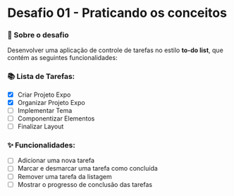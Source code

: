 # Desafio 01 - Praticando os conceitos

### 🚀 Sobre o desafio
Desenvolver uma aplicação de controle de tarefas no estilo **to-do list**, que contém as seguintes funcionalidades:

### 📚 Lista de Tarefas:

- [X]  Criar Projeto Expo 
- [X]  Organizar Projeto Expo 
- [ ]  Implementar Tema
- [ ]  Componentizar Elementos
- [ ]  Finalizar Layout

### ✨ Funcionalidades:

- [ ] Adicionar uma nova tarefa
- [ ] Marcar e desmarcar uma tarefa como concluída
- [ ] Remover uma tarefa da listagem
- [ ] Mostrar o progresso de conclusão das tarefas